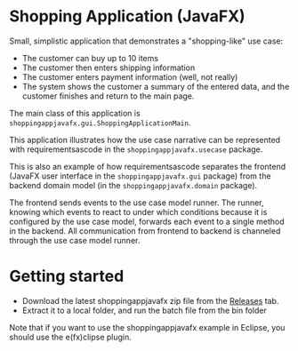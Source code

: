 # Shopping Application (JavaFX)
Small, simplistic application that demonstrates a "shopping-like" use case:
* The customer can buy up to 10 items
* The customer then enters shipping information
* The customer enters payment information (well, not really)
* The system shows the customer a summary of the entered data, and the customer
finishes and return to the main page.

The main class of this application is ```shoppingappjavafx.gui.ShoppingApplicationMain```.

This application illustrates how the use case narrative can be represented with 
requirementsascode in the ```shoppingappjavafx.usecase``` package.

This is also an example of how requirementsascode separates the frontend
(JavaFX user interface in the ```shoppingappjavafx.gui``` package)
from the backend domain model (in the ```shoppingappjavafx.domain``` package).

The frontend sends events to the use case model runner. The runner, knowing which events to
react to under which conditions because it is configured by the use case model, forwards 
each event to a single method in the backend. 
All communication from frontend to backend is channeled through the use case model runner.

# Getting started
* Download the latest shoppingappjavafx zip file from the [Releases](https://github.com/bertilmuth/requirementsascode/releases) tab.
* Extract it to a local folder, and run the batch file from the bin folder

Note that if you want to use the shoppingappjavafx example in Eclipse, you should use
the e(fx)clipse plugin.
